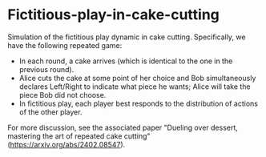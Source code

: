 # Fictitious-play-in-cake-cutting
Simulation of the fictitious play dynamic in cake cutting. Specifically, we have the following repeated game:
- In each round, a cake arrives (which is identical to the one in the previous round).
- Alice cuts the cake at some point of her choice and Bob simultaneously declares Left/Right to indicate what piece he wants; Alice will take the piece Bob did not choose.
- In fictitious play, each player best responds to the distribution of actions of the other player.
  
For more discussion, see the associated paper "Dueling over dessert, mastering the art of repeated cake cutting" (https://arxiv.org/abs/2402.08547).

